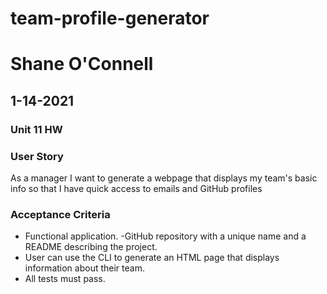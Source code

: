 # team-profile-generator
# Shane O'Connell
## 1-14-2021
### Unit 11 HW

### User Story
As a manager
I want to generate a webpage that displays my team's basic info
so that I have quick access to emails and GitHub profiles


### Acceptance Criteria
- Functional application.
-GitHub repository with a unique name and a README describing the project.
- User can use the CLI to generate an HTML page that displays  information about their team.
- All tests must pass.
